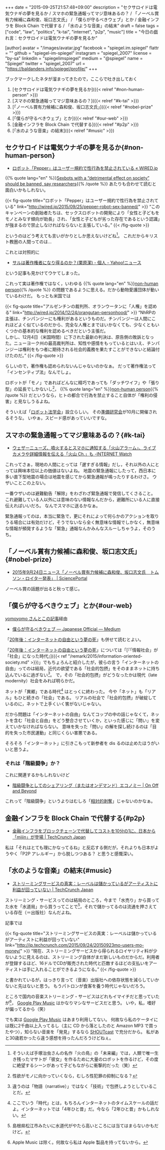 +++
date = "2015-09-25T21:57:48+09:00"
description = "セクサロイドは電気ウナギの夢を見るか / スマホの緊急通報ってマジ意味あるの？ / 「ノーベル賞有力候補に森和俊、坂口志文氏」 / 「僕らが守るべきウェブ」とか / 金融インフラを Block Chain で代替する / 「水のような音楽」の結末"
draft = false
tags = ["code", "law", "politics", "k-tai", "internet", "p2p", "music"]
title = "今日の戯れ言：セクサロイドは電気ウナギの夢を見るか"

[author]
  avatar = "/images/avatar.jpg"
  facebook = "spiegel.im.spiegel"
  flattr = ""
  github = "spiegel-im-spiegel"
  instagram = "spiegel_2007"
  license = "by-sa"
  linkedin = "spiegelimspiegel"
  medium = "@spiegel"
  name = "Spiegel"
  twitter = "spiegel_2007"
  url = "https://baldanders.info/spiegel/profile/"
+++

ブックマークしたネタが溜まってきたので，ここらで吐き出しておく

1. [セクサロイドは電気ウナギの夢を見るか]({{< relref "#non-human-person" >}})
1. [スマホの緊急通報ってマジ意味あるの？]({{< relref "#k-tai" >}})
1. [「ノーベル賞有力候補に森和俊、坂口志文氏」]({{< relref "#nobel-prize" >}})
1. [「僕らが守るべきウェブ」とか]({{< relref "#our-web" >}})
1. [金融インフラを Block Chain で代替する]({{< relref "#p2p" >}})
1. [「水のような音楽」の結末]({{< relref "#music" >}})

## セクサロイドは電気ウナギの夢を見るか{#non-human-person}

- [ロボット「Pepper」はユーザー規約で性行為を禁止されている « WIRED.jp](http://wired.jp/2015/09/25/pepper-robot-sex-banned/)

{{% quote lang="en" %}}[Sexbots with a “detrimental effect on society” should be banned, say researchers](http://arstechnica.co.uk/gadgets/2015/09/sexbots-with-a-detrimental-effect-on-society-should-be-banned-say-researchers/){{% /quote %}} あたりも合わせて読むと面白いかもしれない。

{{< fig-quote  title="ロボット「Pepper」はユーザー規約で性行為を禁止されている" link="http://wired.jp/2015/09/25/pepper-robot-sex-banned/" >}}
<q>このキャンペーンの創始者たちは、セックスロボットの開発により「女性と子どもをモノとみなす傾向が助長」され、「女性と子どもが劣った存在であるという認識」が強まるので禁止しなければならないと主張している。</q>
{{< /fig-quote >}}

というのはどう考えても言いがかりとしか思えないけどね[^a]。
これだからキリスト教圏の人間ってのは...

[^a]: そういえば手塚治虫さんの名作『火の鳥』の「未来編」では，人類で唯一生き残ったマサトが「彼女」を作るために大量のロボットを作るけど，その度に絶望するシーンがあって子どもながらに衝撃的だった（笑）

これとは対照的に

- [サルは著作権者になり得るのか？(栗原潔) - 個人 - Yahoo!ニュース](http://bylines.news.yahoo.co.jp/kuriharakiyoshi/20150924-00049819/)

という記事も見かけてウケてしまった。

これって実は著作権ではなく，いわゆる {{% quote lang="en" %}}[non-human person](https://baldanders.info/spiegel/log2/000788.shtml){{% /quote %}} の問題であるように思える。だから動物愛護団体が動いているわけだ。
もっとも米国では

{{< fig-quote  title="アルゼンチンの裁判所、オランウータンに「人権」を認める" link="http://wired.jp/2014/12/24/orangutan-personhood/" >}}
<q>NhRPの主張は、チンパンジーにも権利があるというものだ。チンパンジーは人間にこれほどよく似ているのだから、完全な人権とまではいかなくても、少なくともいくつかの基本的な権利を認めるべきだという主張だ。<br>
しかし、12月4日（米国時間）に下された最新の判決は、原告側の敗訴となった。ニューヨーク州の最高裁判所は、知性や感情をもっているとはいえ、チンパンジーは権利をもつ者に期待される社会的義務を果たすことができないと結論付けたのだ。</q>
{{< /fig-quote >}}

らしいので，著作権も認められないんじゃないのかなぁ。
だって著作権法って「インセンティブ法」なんでしょ。

ロボットが「モノ」であればどんなに精巧であっても「ダッチワイフ」や「張り型」の延長でしかないし[^b]， {{% quote lang="en" %}}[non-human person](https://baldanders.info/spiegel/log2/000788.shtml){{% /quote %}} だというなら，ヒトの都合で行為を禁止すること自体が「権利の侵害」と見なしうるよね。

[^b]: 性欲がモノに向かっていくなら，むしろ性犯罪の抑制になる？

そういえば「[ロボット法学会](http://robotlaw.jp/)」設立らしい。
その[準備研究会](http://peatix.com/event/115206)が10月に開催されるそうな。
いやぁ，スピード感があっていいですな。

## スマホの緊急通報ってマジ意味あるの？{#k-tai}

- [ウェザーニューズ、噴火するとスマホに通知する「火山アラーム」、ライブカメラや詳細情報を伝える「火山 Ch.」も -INTERNET Watch](http://internet.watch.impress.co.jp/docs/news/20150925_722631.html)

これってさぁ，現地の人間にとっては「遅すぎる情報」だし，それ以外の人にとっては興味本位以上の価値はないよね。
地震の緊急通報にしたって，西日本に多い直下型地震の場合は地震を感じてから緊急通報が鳴ったりするわけさ。
ウザいことこの上ない。

一番ウザいのは避難勧告「解除」をわざわざ緊急通報で発信してくさること。
これ避難している人以外には意味のない情報なんだから，避難所にいる人に直接伝えればいいだろ。
なんでスマホに送るかなぁ。

緊急通報ってのは，本当に緊急で，更にそれによって何らかのアクションを取りうる場合には有効だけど，そうでないなら全く無意味な情報でしかなく，無意味な情報が頻発するような「緊急」通報なんかみんなスルーしちゃうよ，そのうち。

## 「ノーベル賞有力候補に森和俊、坂口志文氏」{#nobel-prize}

- [2015年9月24日ニュース「ノーベル賞有力候補に森和俊、坂口志文氏　トムソン・ロイター発表」 | SciencePortal](http://scienceportal.jst.go.jp/news/newsflash_review/newsflash/2015/09/20150924_03.html)

ノーベル賞の話題が出ると秋って感じ。

## 「僕らが守るべきウェブ」とか{#our-web}

[yomoyomo さんとこの記事](http://d.hatena.ne.jp/yomoyomo/20150925/webwehavetosave)経由

- [僕らが守るべきウェブ — Japanese Official — Medium](https://medium.com/mediumjp/the-web-we-have-to-save-95fb9b150b49)

「[20年後：インターネットの自由という夢の死](https://wirelesswire.jp/2015/09/46083/)」も併せて読むとよい。

「[20年後：インターネットの自由という夢の死](https://wirelesswire.jp/2015/09/46083/)」については「[『「情報社会」が「社会」になった時代』]({{< ref "/remark/2015/information-oriented-society.md" >}})」でもちょろんと紹介したが，彼らの言う「インターネットの自由」ってのは結局，近代の欲望である「社会的包摂」をそのままネットに持ち込んでいるに過ぎない[^f]。
で，その「社会的包摂」がどうなったかは現代（late modernity）社会をみれば明らかだ。

[^f]: 違うのは「物語（narrative）」ではなく「技術」で包摂しようとしていることだ。

ネットが「異郷」である時代[^c] はとっくに終わった。
今や「ネット」も「リアル」もひと続きの「社会」である。
リアルの社会で「社会的包摂」が破綻しているのに，ネットで上手くいく筈がないじゃない。

だから問題は「インターネットの自由」なんてコップの中の話じゃなくて，ネットを含む「社会と自由」をどう整合させていくか，といった感じに「問い」を変えていかなければならない。
意味を失った「問い」の解を探し続けるのは「目的を失った市民運動」と同じくらい害悪である。

[^c]: ここでいう「時代」とは，もちろんインターネットのタイムスケールの話だよ。インターネットでは「4年ひと昔」だ。今なら「2年ひと昔」かもしれない。

そろそろ「インターネット」に引きこもって新参者を dis るのは止めたほうがいいと思うよ。

### それは「階級闘争」か？

これに関連するかもしれないけど

- [階級闘争としてのシェアリング（またはオンデマンド）エコノミー | On Off and Beyond](http://chikawatanabe.com/2015/09/22/sharing_economy_labor_issues/)

これって「階級闘争」というよりはむしろ「[相対的剥奪](https://baldanders.info/spiegel/log2/000410.shtml)」じゃないのかなぁ。

## 金融インフラを Block Chain で代替する{#p2p}

- [金融インフラをブロックチェーンで代替してコストを10分の1に、日本から「mijin」が登場 | TechCrunch Japan](http://jp.techcrunch.com/2015/09/25/mijin/)

私は「それはとても理にかなってるね」と反応する側だが，それよりも日本がようやく「P2P アレルギー」から脱しつつある？ と思うと感慨深い。

## 「水のような音楽」の結末{#music}

- [ストリーミングサービスの真実：レーベルは儲かっているがアーティストに利益が回っていない | TechCrunch Japan](http://jp.techcrunch.com/2015/09/24/20150923mo-users-mo-money/)

ストリーミング・サービスってのは結局のところ，今まで「水売り」から買ってた水を「水道局」から買うってことで[^d]，それで儲かってるのは流通を押さえている存在（＝出版社）なんだよね。

[^d]: 島根県松江市みたいに水道代がやたら高いところには当てはまらないかもだけど。

記事では

{{< fig-quote  title="ストリーミングサービスの真実：レーベルは儲かっているがアーティストに利益が回っていない" link="http://jp.techcrunch.com/2015/09/24/20150923mo-users-mo-money/" >}}
<q>現在、ストリーミングサービスから得られるロイヤリティ料が少ないように見えるのは、ストリーミング自体がまだ新しいものだからだ。利用者が登録するほど、16ドルでCDが販売された時代と匹敵するほどの支払いをアーティストは手に入れることができるようになる。</q>
{{< /fig-quote >}}

と書かれているが，はっきり言って（音楽）出版社への依存状態を減らしていかないと先はないと思う。
もうパトロンが食客を養う時代じゃないだろう。

ところで国内の音楽ストリーミング・サービスはどれもイマイチだと思っていたが[^e]， [Google Play Music](http://googlejapan.blogspot.jp/2015/09/google-play-music.html) はかなりマシなサービスだと思う。
いや，私，嗜好が偏ってるから（笑）

[^e]: Apple Music は除く。何故なら私は Apple 製品を持ってないから。

でも実は [Google Play Music](http://googlejapan.blogspot.jp/2015/09/google-play-music.html) はあまり利用してない。
何故なら私のケータイには既に2千曲以上入ってるし（主に CD から落としたのと Amazon MP3 で買ったやつ），知らない音楽を「発見」するなら [SHOUTcast](http://www.shoutcast.com/) で充分だから。
私があと30歳若かったら違う感想を持ったんだろうけどねぇ。
